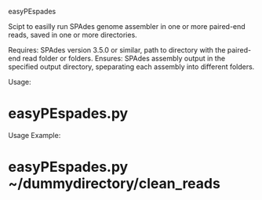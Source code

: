  easyPEspades

 Scipt to easilly run SPAdes genome assembler in one or more paired-end reads, saved in one or more directories. 
 
 Requires: SPAdes version 3.5.0 or similar, path to directory with the paired-end read folder or folders.
 Ensures: SPAdes assembly output in the specified output directory, speparating each assembly into different folders.

 Usage:
# easyPEspades.py <reads directory> 

 Usage Example: 
# easyPEspades.py ~/dummydirectory/clean_reads
